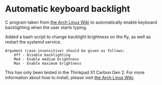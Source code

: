# Automatic keyboard backlight

C program taken from [the Arch Linux Wiki](https://wiki.archlinux.org/index.php/Lenovo_ThinkPad_X1_Carbon_(Gen_2)#Automatically_turn_on_backlight_when_typing) to automatically enable keyboard backlighting when the user starts typing.

Added a bash script to change backlight brightness on the fly, as well as restart the systemd service.

    Argument (case-insensitive) should be given as follows:
        Off - Disable backlighting
        Med - Enable medium brightness
        Max - Enable maximum brightness

This has only been tested in the Thinkpad X1 Carbon Gen 2. For more information about how to install, please visit [the Arch Linux Wiki](https://wiki.archlinux.org/index.php/Lenovo_ThinkPad_X1_Carbon_(Gen_2)#Automatically_turn_on_backlight_when_typing).

